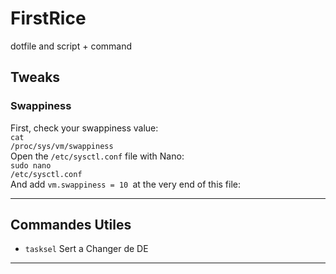 # FirstRice
dotfile and script + command

## Tweaks
### Swappiness
First, check your swappiness value:<br>
<code>cat /proc/sys/vm/swappiness</code><br>
Open the <code>/etc/sysctl.conf</code> file with Nano:<br>
<code>sudo nano /etc/sysctl.conf</code><br>
And add <code>vm.swappiness = 10 </code>at the very end of this file:<br>
- - -
## Commandes Utiles
* <code>tasksel</code>
Sert a Changer de DE
- - -

